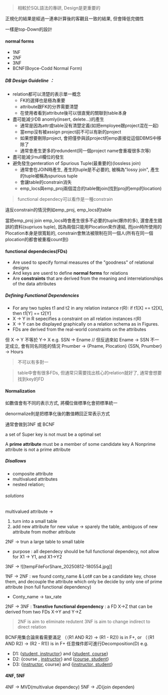 
> 相較於SQL語法的專研, Design是更重要的

正規化的結果是經過一連串計算後的客觀且一致的結果, 但會降低完備性

一樣是top-Down的設計

#### normal forms
- 1NF
- 2NF
- 3NF
- BCNF(Boyce-Codd Normal Form)

##### DB Design Guideline ： 
- relation都可以清楚的表示單一概念
	- FK的選擇也是極為重要
	- attribute跟FK的分界需要清楚
	- 在使用者看到attribute後可以很直覺的關聯到table本身
- 盡可能減少DB anomly(insert, delete...)的產生
	- 通常是因為attr或table沒有清楚定義(如把employee跟project混在一起)
	- 當emp沒有被assign project前不可以有新的project
	- 如果想要刪除project, 會把僅參與該project的emp直接從這個DBMS中移除了
	- 通常會產生更多的redundent(同一個project name會重複很多次等)
- 盡可能減少null欄位的發生
- 避免發生genteration of Spurious Tuple(最重要的)(lossless join)
	- 通常會在JOIN時產生, 產生的tuple是不必要的, 被稱為"lossy join", 產生的tuple被稱為spurious tuple
	- 會讓table的constrain消失
	- emp_locs與emp_proj兩個混合的table做join(找到proj的emp的location)

> functional dependecy可以看作是一種constrain

違反constrain的情況例如emp_proj, emp_locs的table

當把emp_proj join emp_locs時會產生很多不必要的tuple(爆炸的多), 還會產生錯誤的資料(supriuos tuple), 因為兩個只能用Plocation來作連結, 而join時所使用的Plocation本身是很寬鬆的, constrain會無法被限制在同一個人(所有在同一個plocation的都會被重複count到)


#### functional dependecies(FDs)

- Are used to specify formal measures of the "goodness" of relational designs
- And keys are userd to define **normal forms** for relations
- Are **constraints** that are derived from the meaning and interrelationships of the data attributes

##### Defining Functional Dependencies
- For any two tuples t1 and t2 in any relation instance r(R): if t1[X] == t2[X], then t1[Y] == t2[Y]
- X -> Y in R sepecifies a constraint on all relation instances r(R)
- X -> Y can be displayed graphically on a relation schema as in Figures.
- FDs are derived from the real-world constraints on the attributes

但 X -> Y 不等於 Y-> X
e.g.
SSN -> Ename // 但反過來如 Ename -> SSN 不一定成立, 會有同名同姓的情況
Pnumber -> {Pname, Plocation}
{SSN, Pnumber} -> Hours

> 不可以有多對一

> table中會有很多FDs, 但通常只需要找出核心的relation就好了, 通常會想要找到key的FD



#### Normalization 

如數值會有不同的表示方式, 將欄位做標準化會把標準統一

denormalize則是把標準化後的數值轉回正常表示方式

通常會做到3NF 或 BCNF


a set of Super key is not must be a optimal set


A **prime attribute** must be a member of some candidate key
A Nonprime attribute is not a prime attribute

##### Disallows
- composite attribute
- multivalued attributes
- nested relation; 

###### solutions
multivalued attribute -> 
1. turn into a small table 
2. add new attribute for new value -> sparely the table, ambiguos of new attribute from mother attribute


2NF -> trun a large table to small table
- purpose :  all dependecy should be full functional dependecy, not allow for X1 -> Y1, and X1->Y2

3NF -> 
![[tempFileForShare_20250812-180554.jpg]]

1NF -> 2NF : we found conty_name & Lot# can be a candidate key, chose them, and decouple the attribute which only be decide by only one of prime attribute (non full functional dependency)
- Conty_name -> tax_rate

2NF -> 3NF : 
**Transtive functional dependency** : a FD X->Z that can be derived from two FDs X->Y and Y->Z

> 2NF is aim to eliminate redutent
> 3NF is aim to change indirect to direct relation

BCNF用集合論來看需要滿足
（（R1 AND R2) -> (R1 - R2)) is in F+, or
（（R1 AND R2) -> (R2 - R1)) is in F+
任意條件即可進行Decomposition(D)
e.g.
- D1: {<u>student, instructor</u>} and {<u>student, course</u>}
- D2: {course , <u>instructor</u>} and {<u>course, student</u>}
- D3: {<u>instructor</u>, course} and {<u>instructor, student</u>}

#### 4NF, 5NF

4NF -> MVD(multivalue dependecy)
5NF -> JD(join dependen)
